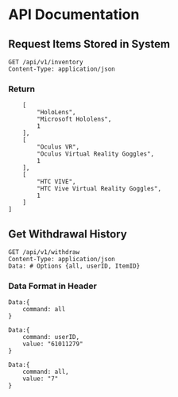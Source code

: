 # API Documentation

## Request Items Stored in System

```
GET /api/v1/inventory
Content-Type: application/json
```
### Return
```[
    [
        "HoloLens",
        "Microsoft Hololens",
        1
    ],
    [
        "Oculus VR",
        "Oculus Virtual Reality Goggles",
        1
    ],
    [
        "HTC VIVE",
        "HTC Vive Virtual Reality Goggles",
        1
    ]
]
```



## Get Withdrawal History
```
GET /api/v1/withdraw
Content-Type: application/json
Data: # Options {all, userID, ItemID}
```
### Data Format in Header
```
Data:{
    command: all
}
```
```
Data:{
    command: userID,
    value: "61011279"
}
```
```
Data:{
    command: all,
    value: "7"
}
```